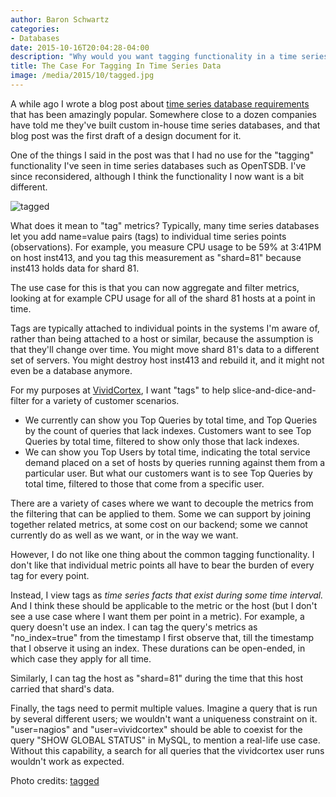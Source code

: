 ```yaml
---
author: Baron Schwartz
categories:
- Databases
date: 2015-10-16T20:04:28-04:00
description: "Why would you want tagging functionality in a time series database?"
title: The Case For Tagging In Time Series Data
image: /media/2015/10/tagged.jpg
---
```


A while ago I wrote a blog post about [time series database
requirements](/blog/2014/06/08/time-series-database-requirements/) that has been
amazingly popular. Somewhere close to a dozen companies have told me they've
built custom in-house time series databases, and that blog post was the first
draft of a design document for it.

One of the things I said in the post was that I had no use for the "tagging"
functionality I've seen in time series databases such as OpenTSDB. I've since
reconsidered, although I think the functionality I now want is a bit different.

![tagged](/media/2015/10/tagged.jpg)

<!--more-->

What does it mean to "tag" metrics? Typically, many time series databases let
you add name=value pairs (tags) to individual time series points (observations).
For example, you measure CPU usage to be 59% at 3:41PM on host inst413, and you tag
this measurement as "shard=81" because inst413 holds data for shard 81.

The use case for this is that you can now aggregate and filter metrics, looking
at for example CPU usage for all of the shard 81 hosts at a point in time.

Tags are typically attached to individual points in the systems I'm aware of,
rather than being attached to a host or similar, because the assumption is that
they'll change over time. You might move shard 81's data to a different set of
servers. You might destroy host inst413 and rebuild it, and it might not even be
a database anymore.

For my purposes at [VividCortex](https://www.vividcortex.com/), I want "tags" to
help slice-and-dice-and-filter for a variety of customer scenarios.

- We currently can show you Top Queries by total time, and Top Queries by the
  count of queries that lack indexes. Customers want to see Top
  Queries by total time, filtered to show only those that lack indexes.
- We can show you Top Users by total time, indicating the total service demand
  placed on a set of hosts by queries running against them from a particular
  user. But what our customers want is to see Top Queries by total time,
  filtered to those that come from a specific user.

There are a variety of cases where we want to decouple the metrics from the
filtering that can be applied to them. Some we can support by joining together
related metrics, at some cost on our backend; some we cannot currently do as
well as we want, or in the way we want.

However, I do not like one thing about the common tagging functionality. I don't
like that individual metric points all have to bear the burden of every tag for
every point.

Instead, I view tags as *time series facts that exist during some time
interval.* And I think these should be applicable to the metric or the host (but
I don't see a use case where I want them per point in a metric). For example, 
a query doesn't use an index. I can tag the query's metrics as "no_index=true"
from the timestamp I first observe that, till the timestamp that I observe it
using an index. These durations can be open-ended, in which case they apply for
all time.

Similarly, I can tag the host as "shard=81" during the time that this host
carried that shard's data.

Finally, the tags need to permit multiple values. Imagine a query that is run by
several different users; we wouldn't want a uniqueness constraint on it.
"user=nagios" and "user=vividcortex" should be able to coexist for the query
"SHOW GLOBAL STATUS" in MySQL, to mention a real-life use case. Without this
capability, a search for all queries that the vividcortex user runs wouldn't
work as expected.

Photo credits: [tagged](https://www.flickr.com/photos/jdhancock/3814523970/)
